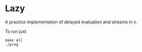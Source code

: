 Lazy
====

A practice implementation of delayed evaluation and streams in c.

To run just

```
make all
./prog
